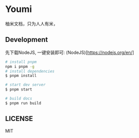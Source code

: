 # Youmi
柚米文档，只为人人有米，

## Development
先下载NodeJS, 一键安装即可: (NodeJS)[https://nodejs.org/en/]

```bash
# install pnpm
npm i pnpm -g
# install dependencies
$ pnpm install

# start dev server
$ pnpm start

# build docs
$ pnpm run build
```

## LICENSE
MIT
